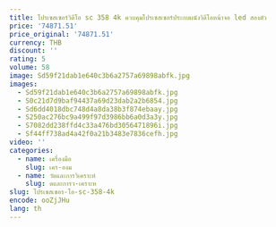 ```yaml
---
title: โปรเซสเซอร์วิดีโอ sc 358 4k ควบคุมโปรเซสเซอร์ประกบผนังวิดีโอหน้าจอ led สองตัว
price: '74871.51'
price_original: '74871.51'
currency: THB
discount: ''
rating: 5
volume: 58
image: Sd59f21dab1e640c3b6a2757a69898abfk.jpg
images:
  - Sd59f21dab1e640c3b6a2757a69898abfk.jpg
  - S0c21d7d9baf94437a69d23dab2a2b6854.jpg
  - Sd6dd4018dbc748d4a8da38b3f874ebaay.jpg
  - S250ac276bc9a499f97d3986bb6a0d3a3y.jpg
  - S7082dd238ffd4c33a476bd3056471896i.jpg
  - Sf44ff738ad4a42f0a21b3483e7836cefh.jpg
video: ''
categories:
  - name: เครื่องมือ
    slug: เคร-องม
  - name: วัดและการวิเคราะห์
    slug: ดและการว-เคราะห
slug: โปรเซสเซอร-โอ-sc-358-4k
encode: ooZjJHu
lang: th
---
```

  